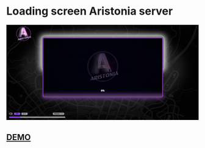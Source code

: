 
# Loading screen Aristonia server

![alt text](./assets//preview/preview.png "Title")

## [DEMO](https://assadi-dev.github.io/Aristonia-loading-page/)